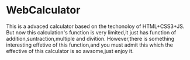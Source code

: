 WebCalculator
=============

This is a advaced calculator based on the techonoloy of HTML+CSS3+JS.
But now this calculation's function is very limited,it just has function of addition,suntraction,multiple and divition.
However,there is something interesting effetive of this function,and you must admit this which the effective of this calculator is so awsome,just enjoy it.
